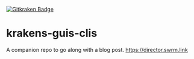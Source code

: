 [![Gitkraken Badge](https://img.shields.io/badge/Repo%20Powered%20By-Gitkraken-teal?style=plastic&logo=gitkraken)](https://www.gitkraken.com/invite/csheW1Ty)
# krakens-guis-clis
A companion repo to go along with a blog post. https://director.swrm.link
